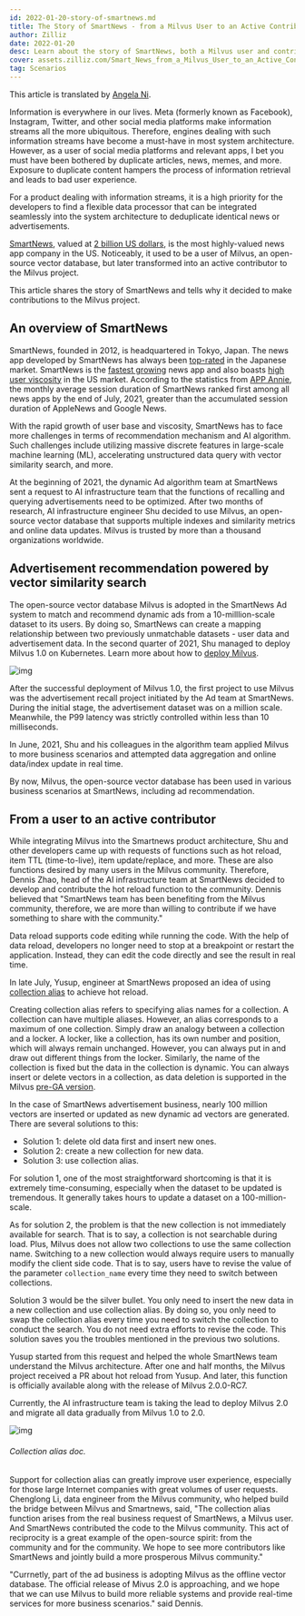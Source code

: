 ```yaml
---
id: 2022-01-20-story-of-smartnews.md
title: The Story of SmartNews - from a Milvus User to an Active Contributor
author: Zilliz
date: 2022-01-20
desc: Learn about the story of SmartNews, both a Milvus user and contributor.
cover: assets.zilliz.com/Smart_News_from_a_Milvus_User_to_an_Active_Contributor_ca8415fad2.png
tag: Scenarios
---
```


This article is translated by [Angela Ni](https://www.linkedin.com/in/yiyun-n-2aa713163/).


Information is everywhere in our lives. Meta (formerly known as Facebook), Instagram, Twitter, and other social media platforms make information streams all the more ubiquitous. Therefore, engines dealing with such information streams have become a must-have in most system architecture. However, as a user of social media platforms and relevant apps, I bet you must have been bothered by duplicate articles, news, memes, and more. Exposure to duplicate content hampers the process of information retrieval and leads to bad user experience.


For a product dealing with information streams, it is a high priority for the developers to find a flexible data processor that can be integrated seamlessly into the system architecture to deduplicate identical news or advertisements.

[SmartNews](https://www.smartnews.com/en/), valued at [2 billion US dollars](https://techcrunch.com/2021/09/15/news-aggregator-smartnews-raises-230-million-valuing-its-business-at-2-billion/), is the most highly-valued news app company in the US. Noticeably, it used to be a user of Milvus, an open-source vector database, but later transformed into an active contributor to the Milvus project.

This article shares the story of SmartNews and tells why it decided to make contributions to the Milvus project.

## An overview of SmartNews

SmartNews, founded in 2012, is headquartered in Tokyo, Japan. The news app developed by SmartNews has always been [top-rated](https://www.businessinsider.com/guides/smartnews-free-news-app-2018-9) in the Japanese market. SmartNews is the [fastest growing](https://about.smartnews.com/en/2019/06/12/smartnews-builds-global-momentum-with-over-500-us-growth-new-executives-and-three-new-offices/) news app and also boasts [high user viscosity](https://about.smartnews.com/en/2018/07/21/smartnews-reaches-more-than-10-million-monthly-active-users-in-the-united-states-and-japan/) in the US market. According to the statistics from [APP Annie](https://www.appannie.com/en/), the monthly average session duration of SmartNews ranked first among all news apps by the end of July, 2021, greater than the accumulated session duration of AppleNews and Google News.

With the rapid growth of user base and viscosity, SmartNews has to face more challenges in terms of recommendation mechanism and AI algorithm. Such challenges include utilizing massive discrete features in large-scale machine learning (ML), accelerating unstructured data query with vector similarity search, and more.

At the beginning of 2021, the dynamic Ad algorithm team at SmartNews sent a request to AI infrastructure team that the functions of recalling and querying advertisements need to be optimized. After two months of research, AI infrastructure engineer Shu decided to use Milvus, an open-source vector database that supports multiple indexes and similarity metrics and online data updates. Milvus is trusted by more than a thousand organizations worldwide.

## Advertisement recommendation powered by vector similarity search

The open-source vector database Milvus is adopted in the SmartNews Ad system to match and recommend dynamic ads from a 10-milllion-scale dataset to its users. By doing so, SmartNews can create a mapping relationship between two previously unmatchable datasets - user data and advertisement data. In the second quarter of 2021, Shu managed to deploy Milvus 1.0 on Kubernetes. Learn more about how to [deploy Milvus](https://milvus.io/docs).

![img](https://assets.zilliz.com/image1_2a88ed162f.png "Milvus documentation.")

After the successful deployment of Milvus 1.0, the first project to use Milvus was the advertisement recall project initiated by the Ad team at SmartNews. During the initial stage, the advertisement dataset was on a million scale. Meanwhile, the P99 latency was strictly controlled within less than 10 milliseconds.

In June, 2021, Shu and his colleagues in the algorithm team applied Milvus to more business scenarios and attempted data aggregation and online data/index update in real time.

By now, Milvus, the open-source vector database has been used in various business scenarios at SmartNews, including ad recommendation.

## **From a user to an active contributor**

While integrating Milvus into the Smartnews product architecture, Shu and other developers came up with requests of functions such as hot reload, item TTL (time-to-live), item update/replace, and more. These are also functions desired by many users in the Milvus community. Therefore, Dennis Zhao, head of the AI infrastructure team at SmartNews decided to develop and contribute the hot reload function to the community. Dennis believed that "SmartNews team has been benefiting from the Milvus community, therefore, we are more than willing to contribute if we have something to share with the community."

Data reload supports code editing while running the code. With the help of data reload, developers no longer need to stop at a breakpoint or restart the application. Instead, they can edit the code directly and see the result in real time.

In late July, Yusup, engineer at SmartNews proposed an idea of using [collection alias](https://milvus.io/docs/v2.0.0/collection_alias.md?python#Collection-Alias) to achieve hot reload.

Creating collection alias refers to specifying alias names for a collection. A collection can have multiple aliases. However, an alias corresponds to a maximum of one collection. Simply draw an analogy between a collection and a locker. A locker, like a collection, has its own number and position, which will always remain unchanged. However, you can always put in and draw out different things from the locker. Similarly, the name of the collection is fixed but the data in the collection is dynamic. You can always insert or delete vectors in a collection, as data deletion is supported in the Milvus [pre-GA version](https://milvus.io/docs/v2.0.0/release_notes.md#v200-PreGA).

In the case of SmartNews advertisement business, nearly 100 million vectors are inserted or updated as new dynamic ad vectors are generated. There are several solutions to this:

- Solution 1: delete old data first and insert new ones.
- Solution 2: create a new collection for new data.
- Solution 3: use collection alias.

For solution 1, one of the most straightforward shortcoming is that it is extremely time-consuming, especially when the dataset to be updated is tremendous. It generally takes hours to update a dataset on a 100-million-scale.

As for solution 2, the problem is that the new collection is not immediately available for search. That is to say, a collection is not searchable during load. Plus, Milvus does not allow two collections to use the same collection name. Switching to a new collection would always require users to manually modify the client side code. That is to say, users have to revise the value of the parameter `collection_name` every time they need to switch between collections.

Solution 3 would be the silver bullet. You only need to insert the new data in a new collection and use collection alias. By doing so, you only need to swap the collection alias every time you need to switch the collection to conduct the search. You do not need extra efforts to revise the code. This solution saves you the troubles mentioned in the previous two solutions.

Yusup started from this request and helped the whole SmartNews team understand the Milvus architecture. After one and half months, the Milvus project received a PR about hot reload from Yusup. And later, this function is officially available along with the release of Milvus 2.0.0-RC7.

Currently, the AI infrastructure team is taking the lead to deploy Milvus 2.0 and migrate all data gradually from Milvus 1.0 to 2.0.

![img](https://assets.zilliz.com/image2_96c064a627.png)

###### *Collection alias doc.*

Support for collection alias can greatly improve user experience, especially for those large Internet companies with great volumes of user requests. Chenglong Li, data engineer from the Milvus community, who helped build the bridge between Milvus and Smartnews, said, "The collection alias function arises from the real business request of SmartNews, a Milvus user. And SmartNews contributed the code to the Milvus community. This act of reciprocity is a great example of the open-source spirit: from the community and for the community. We hope to see more contributors like SmartNews and jointly build a more prosperous Milvus community."

"Currnetly, part of the ad business is adopting Milvus as the offline vector database. The official release of Mivus 2.0 is approaching, and we hope that we can use Milvus to build more reliable systems and provide real-time services for more business scenarios." said Dennis.